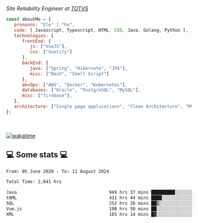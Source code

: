 <p><em>Site Reliability Engineer at <a href="https://www.totvs.com/">TOTVS</a></br>
</em></p>


```javascript
const aboutMe = {
   pronouns: "Ele" | "he",
   code: [ Javascript, Typescript, HTML, CSS, Java, Golang, Python ],
   technologies: {
      frontEnd: {
         js: ["VueJS"],
         css: ["Vuetify"]
      },
      backEnd: {
         java: ["Spring", "Hibernate", "JPA"],
         misc: ["Bash", "Shell Script"]
      },
      devOps: ["AWS", "Docker", "Kubernetes"],
      databases: ["Oracle", "PostgreSQL", "MySQL"],
      misc: ["firebase"],
   },
   architecture: ["Single page applications", "Clean Architecture", "MVC", "Microservices"],
};
```
</br></br>
[![wakatime](https://wakatime.com/badge/user/a3a8ed06-d304-4d6b-bc86-4adc418cdea7.svg)](https://wakatime.com/@a3a8ed06-d304-4d6b-bc86-4adc418cdea7)
<h2>💻 Some stats 💻</h2>

<!--START_SECTION:waka-->

```txt
From: 05 June 2020 - To: 11 August 2024

Total Time: 2,641 hrs

Java                                   949 hrs 37 mins █████████░░░░░░░░░░░░░░░░   35.96 %
YAML                                   431 hrs 44 mins ████░░░░░░░░░░░░░░░░░░░░░   16.35 %
SQL                                    252 hrs 26 mins ██▒░░░░░░░░░░░░░░░░░░░░░░   09.56 %
Vue.js                                 198 hrs 50 mins ██░░░░░░░░░░░░░░░░░░░░░░░   07.53 %
XML                                    165 hrs 14 mins █▓░░░░░░░░░░░░░░░░░░░░░░░   06.26 %
```

<!--END_SECTION:waka-->

